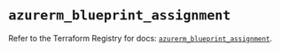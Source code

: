 # `azurerm_blueprint_assignment`

Refer to the Terraform Registry for docs: [`azurerm_blueprint_assignment`](https://registry.terraform.io/providers/hashicorp/azurerm/2.99.0/docs/resources/blueprint_assignment).
